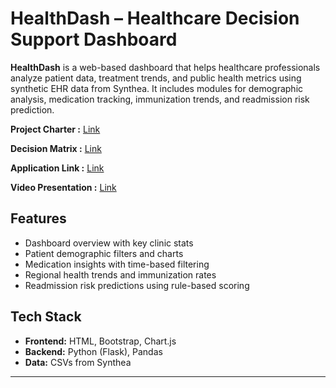 # HealthDash – Healthcare Decision Support Dashboard

**HealthDash** is a web-based dashboard that helps healthcare professionals analyze patient data, treatment trends, and public health metrics using synthetic EHR data from Synthea. It includes modules for demographic analysis, medication tracking, immunization trends, and readmission risk prediction.

**Project Charter :** [Link](https://github.com/bharath070902/health-dash/wiki/Project-Charter)

**Decision Matrix :** [Link](https://github.com/bharath070902/health-dash/wiki/Decision-Matrix)

**Application Link :** [Link](https://healthdash-67838979048.us-central1.run.app/) 

**Video Presentation :** [Link](https://youtu.be/o9s_GNTg4iA)

## Features
- Dashboard overview with key clinic stats
- Patient demographic filters and charts
- Medication insights with time-based filtering
- Regional health trends and immunization rates
- Readmission risk predictions using rule-based scoring

## Tech Stack
- **Frontend:** HTML, Bootstrap, Chart.js  
- **Backend:** Python (Flask), Pandas  
- **Data:** CSVs from Synthea

---

